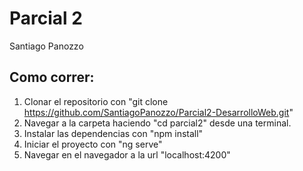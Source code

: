 # Parcial 2
Santiago Panozzo

## Como correr:
1. Clonar el repositorio con "git clone https://github.com/SantiagoPanozzo/Parcial2-DesarrolloWeb.git"
2. Navegar a la carpeta haciendo "cd parcial2" desde una terminal.
3. Instalar las dependencias con "npm install"
4. Iniciar el proyecto con "ng serve"
5. Navegar en el navegador a la url "localhost:4200"